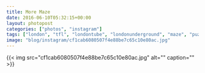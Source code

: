 ```yaml
---
title: More Maze
date: 2016-06-10T05:32:15+00:00
layout: photopost
categories: ["photos", "instagram"]
tags: ["london", "tfl", "londontube", "londonunderground", "maze", "puzzle"]
image: "blog/instagram/cf1cab6080507f4e88be7c65c10e80ac.jpg"
---
```


{{< img src="cf1cab6080507f4e88be7c65c10e80ac.jpg" alt="" caption="" >}}



